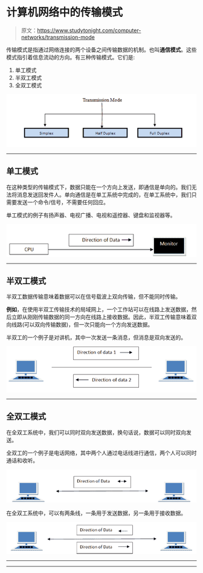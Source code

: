 # 计算机网络中的传输模式

> 原文：<https://www.studytonight.com/computer-networks/transmission-mode>

传输模式是指通过网络连接的两个设备之间传输数据的机制。也叫**通信模式**。这些模式指引着信息流动的方向。有三种传输模式。它们是:

1.  单工模式
2.  半双工模式
3.  全双工模式

![Transmission Modes in Computer Networks](img/636aeb6d4179c2f098e202112cb02051.png)

* * *

## 单工模式

在这种类型的传输模式下，数据只能在一个方向上发送，即通信是单向的。我们无法将消息发送回发件人。单向通信是在单工系统中完成的，在单工系统中，我们只需要发送一个命令/信号，不需要任何回应。

单工模式的例子有扬声器、电视广播、电视和遥控器、键盘和监视器等。

![Simplex Transmission Mode in Computer Networks](img/5b906c7b71947c3eb45d98294407576b.png)

* * *

## 半双工模式

半双工数据传输意味着数据可以在信号载波上双向传输，但不能同时传输。

**例如**，在使用半双工传输技术的局域网上，一个工作站可以在线路上发送数据，然后立即从刚刚传输数据的同一方向在线路上接收数据。因此，半双工传输意味着双向线路(可以双向传输数据)，但一次只能向一个方向发送数据。

半双工的一个例子是对讲机，其中一次发送一条消息，但消息是双向发送的。

![Half Duplex Transmission Mode in Computer Networks](img/0cc76690b9402878b27cb9f6f2f15719.png)

* * *

## 全双工模式

在全双工系统中，我们可以同时双向发送数据，换句话说，数据可以同时双向发送。

全双工的一个例子是电话网络，其中两个人通过电话线进行通信，两个人可以同时通话和收听。

![Full Duplex Transmission Mode in Computer Networks](img/539976763a47b017b63feb903edbae91.png)

在全双工系统中，可以有两条线，一条用于发送数据，另一条用于接收数据。

![Full Duplex Transmission Mode in Computer Networks](img/96844ec3db0cd06982009f3110a22357.png)

* * *

* * *